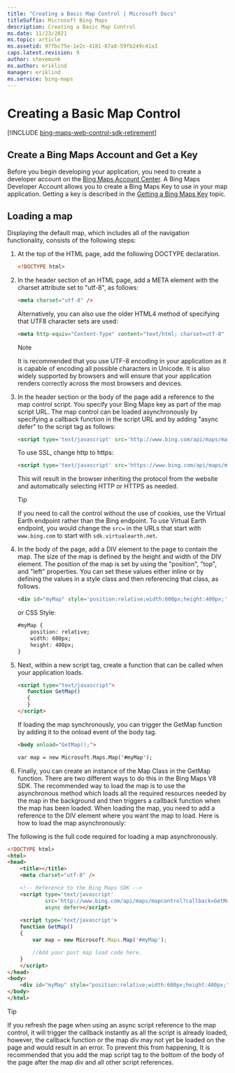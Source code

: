 ```yaml
---
title: "Creating a Basic Map Control | Microsoft Docs"
titleSuffix: Microsoft Bing Maps
description: Creating a Basic Map Control
ms.date: 11/23/2021
ms.topic: article
ms.assetid: 97fbc75e-1e2c-4181-87a8-59fb249c41a3
caps.latest.revision: 9
author: stevemunk
ms.author: eriklind
manager: eriklind
ms.service: bing-maps
---
```


# Creating a Basic Map Control

[!INCLUDE [bing-maps-web-control-sdk-retirement](../../includes/bing-maps-web-control-sdk-retirement.md)]

## Create a Bing Maps Account and Get a Key

Before you begin developing your application, you need to create a developer account on the [Bing Maps Account Center](https://www.bingmapsportal.com/). A Bing Maps Developer Account allows you to create a Bing Maps Key to use in your map application. Getting a key is described in the [Getting a Bing Maps Key](../../getting-started/bing-maps-dev-center-help/getting-a-bing-maps-key.md) topic.

## Loading a map

Displaying the default map, which includes all of the navigation functionality, consists of the following steps:

1. At the top of the HTML page, add the following DOCTYPE declaration.

    ```html
    <!DOCTYPE html>
    ```

2. In the header section of an HTML page, add a META element with the charset attribute set to "utf-8", as follows:

    ```html
    <meta charset="utf-8" />
    ```

   Alternatively, you can also use the older HTML4 method of specifying that UTF8 character sets are used:

    ```html
    <meta http-equiv="Content-Type" content="text/html; charset=utf-8" />
    ```

    > [!Note]
    > It is recommended that you use UTF-8 encoding in your application as it is capable of encoding all possible characters in Unicode. It is also widely supported by browsers and will ensure that your application renders correctly across the most browsers and devices.

3. In the header section or the body of the page add a reference to the map control script. You specify your Bing Maps key as part of the map script URL.  The map control can be loaded asynchronously by specifying a callback function in the script URL and by adding "async defer" to the script tag as follows:

    ```html
    <script type='text/javascript' src='http://www.bing.com/api/maps/mapcontrol?callback=GetMap&key=[YOUR_BING_MAPS_KEY]' async defer></script>
    ```

    To use SSL, change http to https:

    ```html
    <script type='text/javascript' src='https://www.bing.com/api/maps/mapcontrol?callback=GetMap&key=[YOUR_BING_MAPS_KEY]' async defer></script>
    ```

    This will result in the browser inheriting the protocol from the website and automatically selecting HTTP or HTTPS as needed.

    > [!TIP]
    > If you need to call the control without the use of cookies, use the Virtual Earth endpoint rather than the Bing endpoint. To use Virtual Earth endpoint, you would change the `src=` in the URLs that start with `www.bing.com` to start with `sdk.virtualearth.net`.

4. In the body of the page, add a DIV element to the page to contain the map. The size of the map is defined by the height and width of the DIV element. The position of the map is set by using the "position", "top", and "left" properties. You can set these values either inline or by defining the values in a style class and then referencing that class, as follows.

    ```html
    <div id="myMap" style='position:relative;width:600px;height:400px;'></div>
    ```

    or CSS Style:

    ```html
    #myMap {
        position: relative;
        width: 600px;
        height: 400px;
    }
    ```

5. Next, within a new script tag, create a function that can be called when your application loads.

    ```html
    <script type="text/javascript">
       function GetMap()
       {
       }
    </script>
    ```

    If loading the map synchronously, you can trigger the GetMap function by adding it to the onload event of the body tag.

    ```html
    <body onload="GetMap();">
    
    var map = new Microsoft.Maps.Map('#myMap');
    ```

6. Finally, you can create an instance of the Map Class in the GetMap function. There are two different ways to do this in the Bing Maps V8 SDK. The recommended way to load the map is to use the asynchronous method which loads all the required resources needed by the map in the background and then triggers a callback function when the map has been loaded.  When loading the map, you need to add a reference to the DIV element where you want the map to load. Here is how to load the map asynchronously:

The following is the full code required for loading a map asynchronously.

```html
<!DOCTYPE html>
<html>
<head>
    <title></title>
    <meta charset="utf-8" />

    <!-- Reference to the Bing Maps SDK -->
    <script type='text/javascript'
            src='http://www.bing.com/api/maps/mapcontrol?callback=GetMap&key=[YOUR_BING_MAPS_KEY]' 
            async defer></script>
    
    <script type='text/javascript'>
    function GetMap()
    {
        var map = new Microsoft.Maps.Map('#myMap');

        //Add your post map load code here.
    }
    </script>
</head>
<body>
    <div id="myMap" style="position:relative;width:600px;height:400px;"></div>
</body>
</html>
```

> [!TIP]
> If you refresh the page when using an async script reference to the map control, it will trigger the callback instantly as all the script is already loaded, however, the callback function or the map div may not yet be loaded on the page and would result in an error. To prevent this from happening, It is recommended that you add the map script tag to the bottom of the body of the page after the map div and all other script references.
